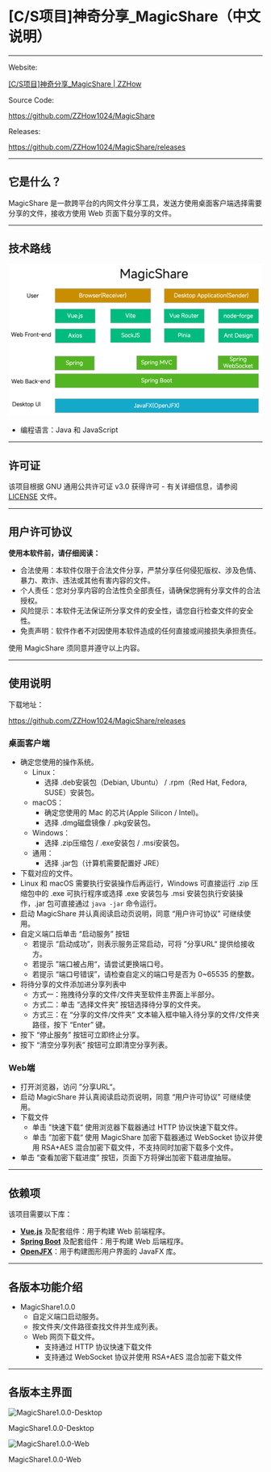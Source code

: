 # [C/S项目]神奇分享_**MagicShare**（中文说明）

---

Website:

[[C/S项目]神奇分享_MagicShare | ZZHow](https://www.zzhow.com/MagicShare)

Source Code:

https://github.com/ZZHow1024/MagicShare

Releases:

https://github.com/ZZHow1024/MagicShare/releases

---

## 它是什么？

MagicShare 是一款跨平台的内网文件分享工具，发送方使用桌面客户端选择需要分享的文件，接收方使用 Web 页面下载分享的文件。

---

## 技术路线

![TechnicalRoute.png](./TechnicalRoute.png)

- 编程语言：Java 和 JavaScript

---

## 许可证

该项目根据 GNU 通用公共许可证 v3.0 获得许可 - 有关详细信息，请参阅 [LICENSE](./LICENSE) 文件。

---

## 用户许可协议

**使用本软件前，请仔细阅读：**

- 合法使用：本软件仅限于合法文件分享，严禁分享任何侵犯版权、涉及色情、暴力、欺诈、违法或其他有害内容的文件。
- 个人责任：您对分享内容的合法性负全部责任，请确保您拥有分享文件的合法授权。
- 风险提示：本软件无法保证所分享文件的安全性，请您自行检查文件的安全性。
- 免责声明：软件作者不对因使用本软件造成的任何直接或间接损失承担责任。

使用 MagicShare 须同意并遵守以上内容。

---

## 使用说明

下载地址：

https://github.com/ZZHow1024/MagicShare/releases

### 桌面客户端

- 确定您使用的操作系统。
    - Linux：
        - 选择 .deb安装包（Debian, Ubuntu） / .rpm（Red Hat, Fedora, SUSE）安装包。
    - macOS：
        - 确定您使用的 Mac 的芯片(Apple Silicon / Intel)。
        - 选择 .dmg磁盘镜像 / .pkg安装包。
    - Windows：
        - 选择 .zip压缩包 / .exe安装包 / .msi安装包。
    - 通用：
        - 选择 .jar包（计算机需要配置好 JRE）
- 下载对应的文件。
- Linux 和 macOS 需要执行安装操作后再运行，Windows 可直接运行 .zip 压缩包中的 .exe 可执行程序或选择 .exe 安装包与 .msi 安装包执行安装操作，.jar 包可直接通过 `java -jar` 命令运行。
- 启动 MagicShare 并认真阅读启动页说明，同意 “用户许可协议” 可继续使用。
- 自定义端口后单击 “启动服务” 按钮
    - 若提示 “启动成功”，则表示服务正常启动，可将 ”分享URL“ 提供给接收方。
    - 若提示 ”端口被占用“，请尝试更换端口号。
    - 若提示 “端口号错误”，请检查自定义的端口号是否为 0~65535 的整数。
- 将待分享的文件添加进分享列表中
    - 方式一：拖拽待分享的文件/文件夹至软件主界面上半部分。
    - 方式二：单击 “选择文件夹” 按钮选择待分享的文件夹。
    - 方式三：在 “分享的文件/文件夹” 文本输入框中输入待分享的文件/文件夹路径，按下 “Enter” 键。
- 按下 “停止服务” 按钮可立即终止分享。
- 按下 “清空分享列表” 按钮可立即清空分享列表。

### Web端

- 打开浏览器，访问 ”分享URL“。
- 启动 MagicShare 并认真阅读启动页说明，同意 “用户许可协议” 可继续使用。
- 下载文件
    - 单击 ”快速下载“ 使用浏览器下载器通过 HTTP 协议快速下载文件。
    - 单击 ”加密下载“ 使用 MagicShare 加密下载器通过 WebSocket 协议并使用 RSA+AES 混合加密下载文件，不支持同时加密下载多个文件。
- 单击 “查看加密下载进度” 按钮，页面下方将弹出加密下载进度抽屉。

---

## 依赖项

该项目需要以下库：

- [**Vue.js**](https://github.com/vuejs) 及配套组件：用于构建 Web 前端程序。
- [**Spring Boot**](https://github.com/spring-projects/spring-boot) 及配套组件：用于构建 Web 后端程序。
- [**OpenJFX**](https://openjfx.io/)：用于构建图形用户界面的 JavaFX 库。

---

## 各版本功能介绍

- MagicShare1.0.0
    - 自定义端口启动服务。
    - 按文件夹/文件路径查找文件并生成列表。
    - Web 网页下载文件。
        - 支持通过 HTTP 协议快速下载文件
        - 支持通过 WebSocket 协议并使用 RSA+AES 混合加密下载文件

---

## 各版本主界面

![MagicShare1.0.0-Desktop](https://www.notion.so/image/https%3A%2F%2Fprod-files-secure.s3.us-west-2.amazonaws.com%2F4b165318-6383-451c-8845-110b786c9f0a%2Fcc029b9b-e911-4cd4-b9c7-4b0853fa6d04%2FMagicShare1.0.0-Desktop.png?table=block&id=17fe64bd-e40f-8066-8c2d-f5f8b1ab0a23&t=17fe64bd-e40f-8066-8c2d-f5f8b1ab0a23&width=707&cache=v2)

MagicShare1.0.0-Desktop

![MagicShare1.0.0-Web](https://www.notion.so/image/https%3A%2F%2Fprod-files-secure.s3.us-west-2.amazonaws.com%2F4b165318-6383-451c-8845-110b786c9f0a%2Fa457bfec-f826-4936-8721-75fc46632fc2%2FMagicShare1.0.0-Web.png?table=block&id=17fe64bd-e40f-80d7-9c7c-fca929d6904d&t=17fe64bd-e40f-80d7-9c7c-fca929d6904d&width=707&cache=v2)

MagicShare1.0.0-Web

